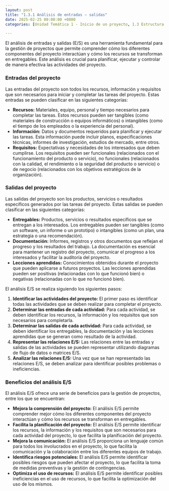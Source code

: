 ```yaml
---
layout: post
title: "1.3.1 Análisis de entradas – salidas"
date: 2025-02-25 00:00:00 +0800
categories: [Unidad Temática 1 - Inicio de un proyecto, 1.3 Estructura de desglose de trabajo]

---
```

El análisis de entradas y salidas (E/S) es una herramienta fundamental para la gestión
de proyectos que permite comprender cómo los diferentes componentes del proyecto
interactúan y cómo los recursos se transforman en entregables. Este análisis es crucial
para planificar, ejecutar y controlar de manera efectiva las actividades del proyecto.

### Entradas del proyecto
Las entradas del proyecto son todos los recursos, información y requisitos que son
necesarios para iniciar y completar las tareas del proyecto. Estas entradas se pueden
clasificar en las siguientes categorías:
- **Recursos:** Materiales, equipo, personal y tiempo necesarios para completar las
tareas. Estos recursos pueden ser tangibles (como materiales de construcción o
equipos informáticos) o intangibles (como el tiempo de los empleados o la
experiencia del personal).
- **Información:** Datos y documentos requeridos para planificar y ejecutar las
tareas. Esta información puede incluir planos, especificaciones técnicas,
informes de investigación, estudios de mercado, entre otros.
- **Requisitos:** Expectativas y necesidades de los interesados que deben cumplirse.
Los requisitos pueden ser funcionales (relacionados con el funcionamiento del
producto o servicio), no funcionales (relacionados con la calidad, el rendimiento
o la seguridad del producto o servicio) o de negocio (relacionados con los
objetivos estratégicos de la organización).

### Salidas del proyecto
Las salidas del proyecto son los productos, servicios o resultados específicos
generados por las tareas del proyecto. Estas salidas se pueden clasificar en las
siguientes categorías:
- **Entregables:** Productos, servicios o resultados específicos que se entregan a los
interesados. Los entregables pueden ser tangibles (como un software, un
informe o un prototipo) o intangibles (como un plan, una estrategia o una
recomendación).
- **Documentación:** Informes, registros y otros documentos que reflejan el
progreso y los resultados del trabajo. La documentación es esencial para
mantener un registro del proyecto, comunicar el progreso a los interesados y
facilitar la auditoría del proyecto.
- **Lecciones aprendidas:** Conocimientos obtenidos durante el proyecto que
pueden aplicarse a futuros proyectos. Las lecciones aprendidas pueden ser
positivas (relacionadas con lo que funcionó bien) o negativas (relacionadas con
lo que no funcionó bien).

El análisis E/S se realiza siguiendo los siguientes pasos:
1. **Identificar las actividades del proyecto:** El primer paso es identificar todas las
actividades que se deben realizar para completar el proyecto.
2. **Determinar las entradas de cada actividad:** Para cada actividad, se deben
identificar los recursos, la información y los requisitos que son necesarios para
completarla.
3. **Determinar las salidas de cada actividad:** Para cada actividad, se deben
identificar los entregables, la documentación y las lecciones aprendidas que se
generan como resultado de la actividad.
4. **Representar las relaciones E/S:** Las relaciones entre las entradas y salidas de
las actividades se pueden representar utilizando diagramas de flujo de datos o
matrices E/S.
5. **Analizar las relaciones E/S:** Una vez que se han representado las relaciones
E/S, se deben analizar para identificar posibles problemas o ineficiencias.

### Beneficios del análisis E/S
El análisis E/S ofrece una serie de beneficios para la gestión de proyectos, entre los que
se encuentran:
- **Mejora la comprensión del proyecto:** El análisis E/S permite comprender
mejor cómo los diferentes componentes del proyecto interactúan y cómo los
recursos se transforman en entregables.
- **Facilita la planificación del proyecto:** El análisis E/S permite identificar los
recursos, la información y los requisitos que son necesarios para cada actividad
del proyecto, lo que facilita la planificación del proyecto.
- **Mejora la comunicación:** El análisis E/S proporciona un lenguaje común para
todos los involucrados en el proyecto, lo que facilita la comunicación y la
colaboración entre los diferentes equipos de trabajo.
- **Identifica riesgos potenciales:** El análisis E/S permite identificar posibles
riesgos que pueden afectar el proyecto, lo que facilita la toma de medidas
preventivas y la gestión de contingencias.
- **Optimiza el uso de recursos:** El análisis E/S permite identificar posibles
ineficiencias en el uso de recursos, lo que facilita la optimización del uso de los
mismos.

